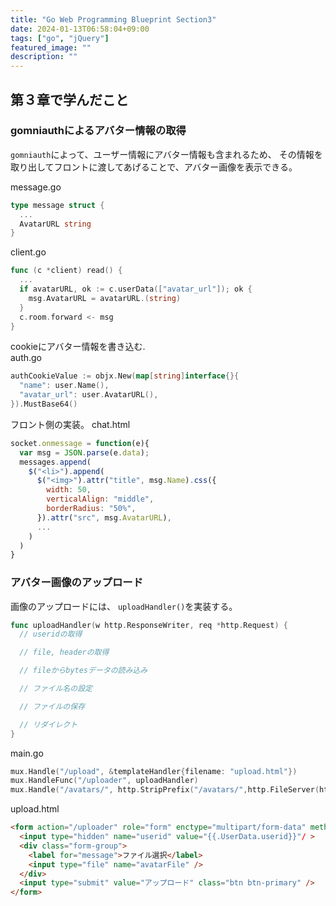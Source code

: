 ```yaml
---
title: "Go Web Programming Blueprint Section3"
date: 2024-01-13T06:58:04+09:00
tags: ["go", "jQuery"]
featured_image: ""
description: ""
---
```


## 第３章で学んだこと
### gomniauthによるアバター情報の取得
`gomniauth`によって、ユーザー情報にアバター情報も含まれるため、
その情報を取り出してフロントに渡してあげることで、アバター画像を表示できる。  

message.go
```go
type message struct {
  ...
  AvatarURL string
}
```

client.go
```go
func (c *client) read() {
  ...
  if avatarURL, ok := c.userData(["avatar_url"]); ok {
    msg.AvatarURL = avatarURL.(string)
  }
  c.room.forward <- msg
}
```

cookieにアバター情報を書き込む.  
auth.go
```go
authCookieValue := objx.New(map[string]interface{}{
  "name": user.Name(),
  "avatar_url": user.AvatarURL(),
}).MustBase64()
```

フロント側の実装。
chat.html
```js
socket.onmessage = function(e){
  var msg = JSON.parse(e.data);
  messages.append(
    $("<li>").append(
      $("<img>").attr("title", msg.Name).css({
        width: 50,
        verticalAlign: "middle",
        borderRadius: "50%",
      }).attr("src", msg.AvatarURL),
      ...
    )
  )
}
```


### アバター画像のアップロード

画像のアップロードには、
`uploadHandler()`を実装する。

```go
func uploadHandler(w http.ResponseWriter, req *http.Request) {
  // useridの取得

  // file, headerの取得

  // fileからbytesデータの読み込み

  // ファイル名の設定

  // ファイルの保存

  // リダイレクト
}
```

main.go
```go
mux.Handle("/upload", &templateHandler{filename: "upload.html"})
mux.HandleFunc("/uploader", uploadHandler)
mux.Handle("/avatars/", http.StripPrefix("/avatars/",http.FileServer(http.Dir("./avatars"))))
```

upload.html
```html
<form action="/uploader" role="form" enctype="multipart/form-data" method="post">
  <input type="hidden" name="userid" value="{{.UserData.userid}}"/ >
  <div class="form-group">
    <label for="message">ファイル選択</label>
    <input type="file" name="avatarFile" />
  </div>
  <input type="submit" value="アップロード" class="btn btn-primary" />
</form>
```
















